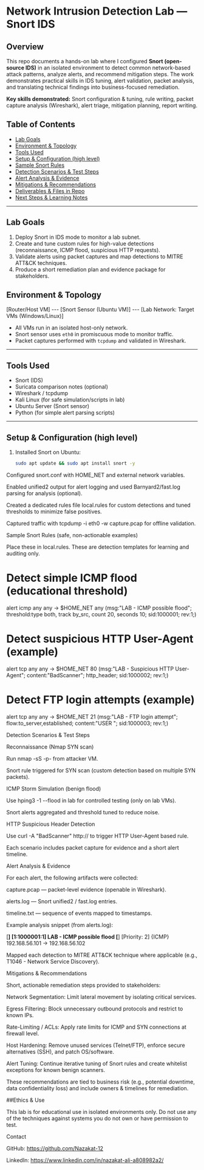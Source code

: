 
# Network Intrusion Detection Lab — Snort IDS

## Overview
This repo documents a hands-on lab where I configured **Snort (open-source IDS)** in an isolated environment to detect common network-based attack patterns, analyze alerts, and recommend mitigation steps. The work demonstrates practical skills in IDS tuning, alert validation, packet analysis, and translating technical findings into business-focused remediation.

**Key skills demonstrated:** Snort configuration & tuning, rule writing, packet capture analysis (Wireshark), alert triage, mitigation planning, report writing.

## Table of Contents
- [Lab Goals](#lab-goals)  
- [Environment & Topology](#environment--topology)  
- [Tools Used](#tools-used)  
- [Setup & Configuration (high level)](#setup--configuration-high-level)  
- [Sample Snort Rules](#sample-snort-rules)  
- [Detection Scenarios & Test Steps](#detection-scenarios--test-steps)  
- [Alert Analysis & Evidence](#alert-analysis--evidence)  
- [Mitigations & Recommendations](#mitigations--recommendations)  
- [Deliverables & Files in Repo](#deliverables--files-in-repo)  
- [Next Steps & Learning Notes](#next-steps--learning-notes)

---

## Lab Goals
1. Deploy Snort in IDS mode to monitor a lab subnet.  
2. Create and tune custom rules for high-value detections (reconnaissance, ICMP flood, suspicious HTTP requests).  
3. Validate alerts using packet captures and map detections to MITRE ATT&CK techniques.  
4. Produce a short remediation plan and evidence package for stakeholders.



## Environment & Topology


[Router/Host VM] --- [Snort Sensor (Ubuntu VM)] --- [Lab Network: Target VMs (Windows/Linux)]

- All VMs run in an isolated host-only network.  
- Snort sensor uses `eth0` in promiscuous mode to monitor traffic.  
- Packet captures performed with `tcpdump` and validated in Wireshark.

---

## Tools Used
- Snort (IDS)  
- Suricata comparison notes (optional)  
- Wireshark / tcpdump  
- Kali Linux (for safe simulation/scripts in lab)  
- Ubuntu Server (Snort sensor)  
- Python (for simple alert parsing scripts)

---

## Setup & Configuration (high level)
1. Installed Snort on Ubuntu:
   ```bash
   sudo apt update && sudo apt install snort -y


Configured snort.conf with HOME_NET and external network variables.

Enabled unified2 output for alert logging and used Barnyard2/fast.log parsing for analysis (optional).

Created a dedicated rules file local.rules for custom detections and tuned thresholds to minimize false positives.

Captured traffic with tcpdump -i eth0 -w capture.pcap for offline validation.

Sample Snort Rules (safe, non-actionable examples)

Place these in local.rules. These are detection templates for learning and auditing only.

# Detect simple ICMP flood (educational threshold)
alert icmp any any -> $HOME_NET any (msg:"LAB - ICMP possible flood"; threshold:type both, track by_src, count 20, seconds 10; sid:1000001; rev:1;)

# Detect suspicious HTTP User-Agent (example)
alert tcp any any -> $HOME_NET 80 (msg:"LAB - Suspicious HTTP User-Agent"; content:"BadScanner"; http_header; sid:1000002; rev:1;)

# Detect FTP login attempts (example)
alert tcp any any -> $HOME_NET 21 (msg:"LAB - FTP login attempt"; flow:to_server,established; content:"USER "; sid:1000003; rev:1;)

Detection Scenarios & Test Steps

Reconnaissance (Nmap SYN scan)

Run nmap -sS -p- <target> from attacker VM.

Snort rule triggered for SYN scan (custom detection based on multiple SYN packets).

ICMP Storm Simulation (benign flood)

Use hping3 -1 --flood <target> in lab for controlled testing (only on lab VMs).

Snort alerts aggregated and threshold tuned to reduce noise.

HTTP Suspicious Header Detection

Use curl -A "BadScanner" http://<target> to trigger HTTP User-Agent based rule.

Each scenario includes packet capture for evidence and a short alert timeline.

Alert Analysis & Evidence

For each alert, the following artifacts were collected:

capture.pcap — packet-level evidence (openable in Wireshark).

alerts.log — Snort unified2 / fast.log entries.

timeline.txt — sequence of events mapped to timestamps.

Example analysis snippet (from alerts.log):

[**] [1:1000001:1] LAB - ICMP possible flood [**]
[Priority: 2] {ICMP} 192.168.56.101 -> 192.168.56.102


Mapped each detection to MITRE ATT&CK technique where applicable (e.g., T1046 - Network Service Discovery).

Mitigations & Recommendations

Short, actionable remediation steps provided to stakeholders:

Network Segmentation: Limit lateral movement by isolating critical services.

Egress Filtering: Block unnecessary outbound protocols and restrict to known IPs.

Rate-Limiting / ACLs: Apply rate limits for ICMP and SYN connections at firewall level.

Host Hardening: Remove unused services (Telnet/FTP), enforce secure alternatives (SSH), and patch OS/software.

Alert Tuning: Continue iterative tuning of Snort rules and create whitelist exceptions for known benign scanners.

These recommendations are tied to business risk (e.g., potential downtime, data confidentiality loss) and include owners & timelines for remediation.

##Ethics & Use

This lab is for educational use in isolated environments only. Do not use any of the techniques against systems you do not own or have permission to test.

Contact

GitHub: https://github.com/Nazakat-12

LinkedIn: https://www.linkedin.com/in/nazakat-ali-a808982a2/
